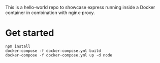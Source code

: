 This is a hello-world repo to showcase express running inside a Docker container in combination with nginx-proxy.

# Get started

```
npm install
docker-compose -f docker-compose.yml build
docker-compose -f docker-compose.yml up -d node
```